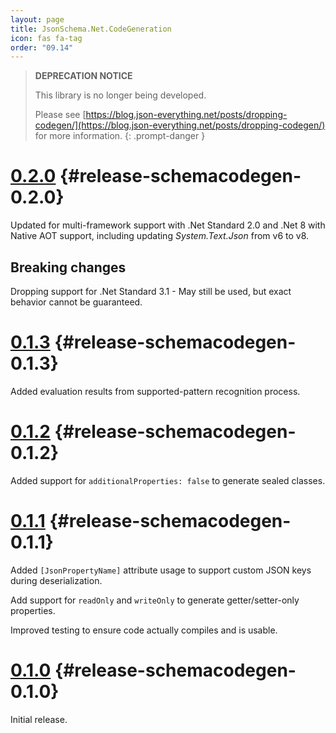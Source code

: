 ```yaml
---
layout: page
title: JsonSchema.Net.CodeGeneration
icon: fas fa-tag
order: "09.14"
---
```

> **DEPRECATION NOTICE**
>
> This library is no longer being developed.
> 
> Please see [https://blog.json-everything.net/posts/dropping-codegen/](https://blog.json-everything.net/posts/dropping-codegen/) for more information.
{: .prompt-danger }

# [0.2.0](https://github.com/gregsdennis/json-everything/pull/619) {#release-schemacodegen-0.2.0}

Updated for multi-framework support with .Net Standard 2.0 and .Net 8 with Native AOT support, including updating _System.Text.Json_ from v6 to v8.

## Breaking changes

Dropping support for .Net Standard 3.1 - May still be used, but exact behavior cannot be guaranteed. 

# [0.1.3](https://github.com/gregsdennis/json-everything/pull/535) {#release-schemacodegen-0.1.3}

Added evaluation results from supported-pattern recognition process.

# [0.1.2](https://github.com/gregsdennis/json-everything/pull/509) {#release-schemacodegen-0.1.2}

Added support for `additionalProperties: false` to generate sealed classes.

# [0.1.1](https://github.com/gregsdennis/json-everything/pull/509) {#release-schemacodegen-0.1.1}

Added `[JsonPropertyName]` attribute usage to support custom JSON keys during deserialization.

Add support for `readOnly` and `writeOnly` to generate getter/setter-only properties.

Improved testing to ensure code actually compiles and is usable.

# [0.1.0](https://github.com/gregsdennis/json-everything/pull/505) {#release-schemacodegen-0.1.0}

Initial release.
